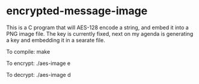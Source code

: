 # encrypted-message-image
This is a C program that will AES-128 encode a string, and embed it into a PNG image file. The key is currently fixed, next on my agenda is generating a key and embedding it in a searate file.

To compile: make

To encrypt: ./aes-image <string to encrypt> e <image filename> 

To decrypt: ./aes-image <string to decrypt> d <image filename>
